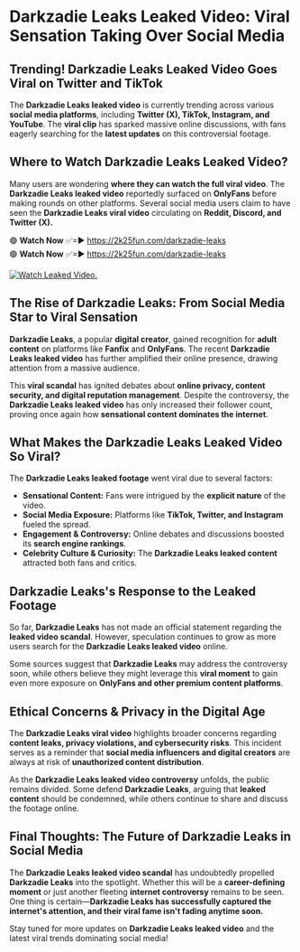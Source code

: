 # Darkzadie Leaks Leaked Video: Viral Sensation Taking Over Social Media

## **Trending! Darkzadie Leaks Leaked Video Goes Viral on Twitter and TikTok**
The **Darkzadie Leaks leaked video** is currently trending across various **social media platforms**, including **Twitter (X), TikTok, Instagram, and YouTube**. The **viral clip** has sparked massive online discussions, with fans eagerly searching for the **latest updates** on this controversial footage.

## **Where to Watch Darkzadie Leaks Leaked Video?**
Many users are wondering **where they can watch the full viral video**. The **Darkzadie Leaks leaked video** reportedly surfaced on **OnlyFans** before making rounds on other platforms. Several social media users claim to have seen the **Darkzadie Leaks viral video** circulating on **Reddit, Discord, and Twitter (X).**

🟢 **Watch Now** ✅=► https://2k25fun.com/darkzadie-leaks  
🟢 **Watch Now** ✅=► https://2k25fun.com/darkzadie-leaks  

[![Watch Leaked Video.](https://miro.medium.com/v2/resize:fit:828/format:webp/1*cilzJN44JGOrTw9NJCrNHA.gif "Watch Leaked Video")](https://2k25fun.com/darkzadie-leaks)

## **The Rise of Darkzadie Leaks: From Social Media Star to Viral Sensation**
**Darkzadie Leaks**, a popular **digital creator**, gained recognition for **adult content** on platforms like **Fanfix** and **OnlyFans**. The recent **Darkzadie Leaks leaked video** has further amplified their online presence, drawing attention from a massive audience.

This **viral scandal** has ignited debates about **online privacy, content security, and digital reputation management**. Despite the controversy, the **Darkzadie Leaks leaked video** has only increased their follower count, proving once again how **sensational content dominates the internet**.

## **What Makes the Darkzadie Leaks Leaked Video So Viral?**
The **Darkzadie Leaks leaked footage** went viral due to several factors:
- **Sensational Content:** Fans were intrigued by the **explicit nature** of the video.
- **Social Media Exposure:** Platforms like **TikTok, Twitter, and Instagram** fueled the spread.
- **Engagement & Controversy:** Online debates and discussions boosted its **search engine rankings**.
- **Celebrity Culture & Curiosity:** The **Darkzadie Leaks leaked content** attracted both fans and critics.

## **Darkzadie Leaks's Response to the Leaked Footage**
So far, **Darkzadie Leaks** has not made an official statement regarding the **leaked video scandal**. However, speculation continues to grow as more users search for the **Darkzadie Leaks leaked video** online.

Some sources suggest that **Darkzadie Leaks** may address the controversy soon, while others believe they might leverage this **viral moment** to gain even more exposure on **OnlyFans and other premium content platforms**.

## **Ethical Concerns & Privacy in the Digital Age**
The **Darkzadie Leaks viral video** highlights broader concerns regarding **content leaks, privacy violations, and cybersecurity risks**. This incident serves as a reminder that **social media influencers and digital creators** are always at risk of **unauthorized content distribution**.

As the **Darkzadie Leaks leaked video controversy** unfolds, the public remains divided. Some defend **Darkzadie Leaks**, arguing that **leaked content** should be condemned, while others continue to share and discuss the footage online.

## **Final Thoughts: The Future of Darkzadie Leaks in Social Media**
The **Darkzadie Leaks leaked video scandal** has undoubtedly propelled **Darkzadie Leaks** into the spotlight. Whether this will be a **career-defining moment** or just another fleeting **internet controversy** remains to be seen. One thing is certain—**Darkzadie Leaks has successfully captured the internet's attention, and their viral fame isn't fading anytime soon.**

Stay tuned for more updates on **Darkzadie Leaks leaked video** and the latest viral trends dominating social media!